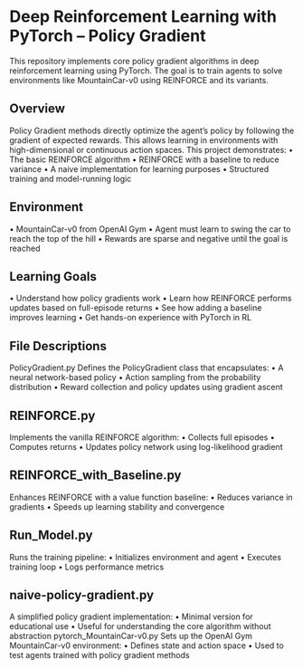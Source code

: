 # Deep Reinforcement Learning with PyTorch – Policy Gradient
This repository implements core policy gradient algorithms in deep reinforcement learning using PyTorch. The goal is to train agents to solve environments like MountainCar-v0 using REINFORCE and its variants.
## Overview
Policy Gradient methods directly optimize the agent’s policy by following the gradient of expected rewards. This allows learning in environments with high-dimensional or continuous action spaces.
This project demonstrates:
• The basic REINFORCE algorithm
• REINFORCE with a baseline to reduce variance
• A naive implementation for learning purposes
• Structured training and model-running logic

## Environment
• MountainCar-v0 from OpenAI Gym
• Agent must learn to swing the car to reach the top of the hill
• Rewards are sparse and negative until the goal is reached

## Learning Goals
• Understand how policy gradients work
• Learn how REINFORCE performs updates based on full-episode returns
• See how adding a baseline improves learning
• Get hands-on experience with PyTorch in RL



## File Descriptions
PolicyGradient.py
Defines the PolicyGradient class that encapsulates:
• A neural network-based policy
• Action sampling from the probability distribution
• Reward collection and policy updates using gradient ascent

## REINFORCE.py
Implements the vanilla REINFORCE algorithm:
• Collects full episodes
• Computes returns
• Updates policy network using log-likelihood gradient

## REINFORCE_with_Baseline.py
Enhances REINFORCE with a value function baseline:
• Reduces variance in gradients
• Speeds up learning stability and convergence

## Run_Model.py
Runs the training pipeline:
• Initializes environment and agent
• Executes training loop
• Logs performance metrics

## naive-policy-gradient.py
A simplified policy gradient implementation:
• Minimal version for educational use
• Useful for understanding the core algorithm without abstraction
pytorch_MountainCar-v0.py
Sets up the OpenAI Gym MountainCar-v0 environment:
• Defines state and action space
• Used to test agents trained with policy gradient methods
